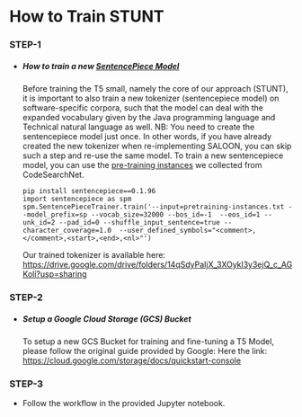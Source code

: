 # How to Train STUNT


### STEP-1

*  ##### How to train a new <a href='https://github.com/google/sentencepiece/blob/master/python/README.md'>SentencePiece Model</a>

   Before training the T5 small, namely the core of our approach (STUNT), it is important to also train a new tokenizer (sentencepiece model) on software-specific corpora, such that the model can deal with the expanded vocabulary given by the Java programming language and Technical natural language as well. NB: You need to create the sentencepiece model just once. In other words, if you have already created the new tokenizer when re-implementing SALOON, you can skip such a step and re-use the same model.
   To train a new sentencepiece model, you can use the <a href="https://drive.google.com/file/d/1dPM4qQsSbR49QvykPdA02iC_9WEJ-Qzc/view?usp=sharing">pre-training instances</a> we collected from CodeSearchNet.

    ```
    pip install sentencepiece==0.1.96
    import sentencepiece as spm
    spm.SentencePieceTrainer.train('--input=pretraining-instances.txt --model_prefix=sp --vocab_size=32000 --bos_id=-1  --eos_id=1 --unk_id=2 --pad_id=0 --shuffle_input_sentence=true --character_coverage=1.0  --user_defined_symbols="<comment>,</comment>,<start>,<end>,<nl>"') 
    ```

    Our trained tokenizer is available here: https://drive.google.com/drive/folders/14qSdyPaIjX_3XOykl3y3ejQ_c_AGKoli?usp=sharing

### STEP-2
* ##### Setup a Google Cloud Storage (GCS) Bucket
    To setup a new GCS Bucket for training and fine-tuning a T5 Model, please follow the original guide provided by Google: Here the link: https://cloud.google.com/storage/docs/quickstart-console


### STEP-3
* Follow the workflow in the provided Jupyter notebook.

